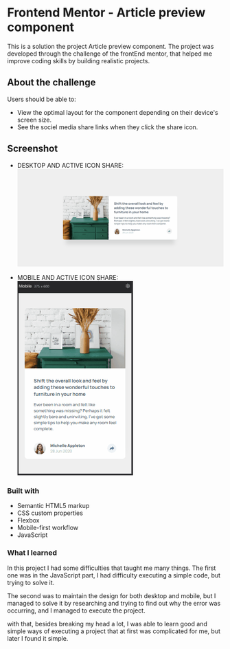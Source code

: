 # Frontend Mentor - Article preview component

This is a solution the project Article preview component.
The project was developed through the challenge of the frontEnd mentor, that helped me improve coding skills by building realistic projects. 

## About the challenge

Users should be able to:

- View the optimal layout for the component depending on their device's screen size.
- See the sociel media share links when they click the share icon.

## Screenshot
  - DESKTOP AND ACTIVE ICON SHARE:
  ![](./src/assets/design/desktop-design-and-active.gif) 

  - MOBILE AND ACTIVE ICON SHARE:   
   ![](./src/assets/design/mobile-design-and-active.gif)

### Built with
- Semantic HTML5 markup
- CSS custom properties
- Flexbox
- Mobile-first workflow
- JavaScript
  
### What I learned

In this project I had some difficulties that taught me many things. The first one was in the JavaScript part, I had difficulty executing a simple code, but trying to solve it.

The second was to maintain the design for both desktop and mobile, but I managed to solve it by researching and trying to find out why the error was occurring, and I managed to execute the project.

with that, besides breaking my head a lot, I was able to learn good and simple ways of executing a project that at first was complicated for me, but later I found it simple.